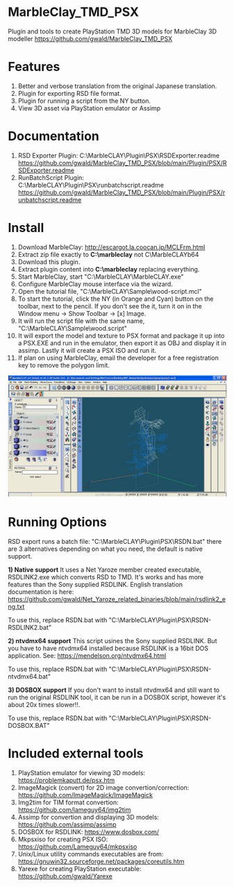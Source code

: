 # MarbleClay_TMD_PSX
Plugin and tools to create PlayStation TMD 3D models for MarbleClay 3D modeller
https://github.com/gwald/MarbleClay_TMD_PSX



# Features
1. Better and verbose translation from the original Japanese translation.
2. Plugin for exporting RSD file format.
3. Plugin for running a script from the NY button.
4. View 3D asset via PlayStation emulator or Assimp

# Documentation
1. RSD Exporter Plugin: C:\MarbleCLAY\Plugin\PSX\RSDExporter.readme  https://github.com/gwald/MarbleClay_TMD_PSX/blob/main/Plugin/PSX/RSDExporter.readme
2. RunBatchScript Plugin: C:\MarbleCLAY\Plugin\PSX\runbatchscript.readme https://github.com/gwald/MarbleClay_TMD_PSX/blob/main/Plugin/PSX/runbatchscript.readme

# Install

1. Download MarbleClay: http://escargot.la.coocan.jp/MCLFrm.html
2. Extract zip file exactly to **C:\marbleclay** not C\MarbleCLAYb64
3. Download this plugin.
4. Extract plugin content into **C:\marbleclay** replacing everything.
5. Start MarbleClay, start "C:\MarbleCLAY\MarbleCLAY.exe"
6. Configure MarbleClay mouse interface via the wizard.
7. Open the tutorial file, "C:\MarbleCLAY\Sample\wood-script.mcl"
8. To start the tutorial, click the NY (in Orange and Cyan) button on the toolbar, next to the pencil. If you don't see the it, turn it on in the Window menu -> Show Toolbar -> [x] Image.
9. It will run the script file with the same name, "C:\MarbleCLAY\Sample\wood.script"
10. It will export the model and texture to PSX format and package it up into a PSX.EXE and run in the emulator, then export it as OBJ and display it in assimp. Lastly it will create a PSX ISO and run it.
11. If plan on using MarbleClay, email the developer for a free registration key to remove the polygon limit.

![](https://github.com/gwald/MarbleClay_TMD_PSX/blob/main/HelpImg/eng_extra/multi_pos.jpg?raw=true)


# Running Options
RSD export runs a batch file: "C:\MarbleCLAY\Plugin\PSX\RSDN.bat" there are 3 alternatives depending on what you need, the default is native support.

**1) Native support**
It uses a Net Yaroze member created executable, RSDLINK2.exe which converts RSD to TMD. It's works and has more features than the Sony supplied RSDLINK.
English translation documentation is here: https://github.com/gwald/Net_Yaroze_related_binaries/blob/main/rsdlink2_eng.txt

To use this, replace RSDN.bat with "C:\MarbleCLAY\Plugin\PSX\RSDN-RSDLINK2.bat"


**2) ntvdmx64 support**
This script usines the Sony supplied RSDLINK.
But you have to have ntvdmx64 installed because RSDLINK is a 16bit DOS application.
See: https://mendelson.org/ntvdmx64.html

To use this, replace RSDN.bat with "C:\MarbleCLAY\Plugin\PSX\RSDN-ntvdmx64.bat"


**3) DOSBOX support**
If you don't want to install ntvdmx64 and still want to run the original RSDLINK tool, it can be run in a DOSBOX script, however it's about 20x times slower!!.

To use this, replace RSDN.bat with "C:\MarbleCLAY\Plugin\PSX\RSDN-DOSBOX.BAT"


# Included external tools
1. PlayStation emulator for viewing 3D models: https://problemkaputt.de/psx.htm
2. ImageMagick (convert) for 2D image convertion/correction: https://github.com/ImageMagick/ImageMagick
3. Img2tim for TIM format convertion: https://github.com/lameguy64/img2tim
4. Assimp for convertion and displaying 3D models: https://github.com/assimp/assimp
5. DOSBOX for RSDLINK: https://www.dosbox.com/
6. Mkpsxiso for creating PSX ISO: https://github.com/Lameguy64/mkpsxiso
7. Unix/Linux utility commands executables are from: https://gnuwin32.sourceforge.net/packages/coreutils.htm
8. Yarexe for creating PlayStation executable: https://github.com/gwald/Yarexe
